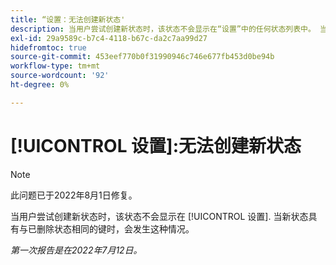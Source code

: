 ```yaml
---
title: “设置：无法创建新状态'
description: 当用户尝试创建新状态时，该状态不会显示在“设置”中的任何状态列表中。 当新状态具有与已删除状态相同的键时，会发生这种情况。
exl-id: 29a9589c-b7c4-4118-b67c-da2c7aa99d27
hidefromtoc: true
source-git-commit: 453eef770b0f31990946c746e677fb453d0be94b
workflow-type: tm+mt
source-wordcount: '92'
ht-degree: 0%

---
```


# [!UICONTROL 设置]:无法创建新状态

>[!NOTE]
>
>此问题已于2022年8月1日修复。

当用户尝试创建新状态时，该状态不会显示在 [!UICONTROL 设置]. 当新状态具有与已删除状态相同的键时，会发生这种情况。

_第一次报告是在2022年7月12日。_
